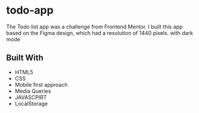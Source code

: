 # todo-app

The Todo list app was a challenge from Frontend Mentor. I built this app based on the Figma design, which had a resolution of 1440 pixels. with dark mode

## Built With
- HTML5
- CSS
- Mobile first approach
- Media Queries
- JAVASCPIRT
- LocalStorage
